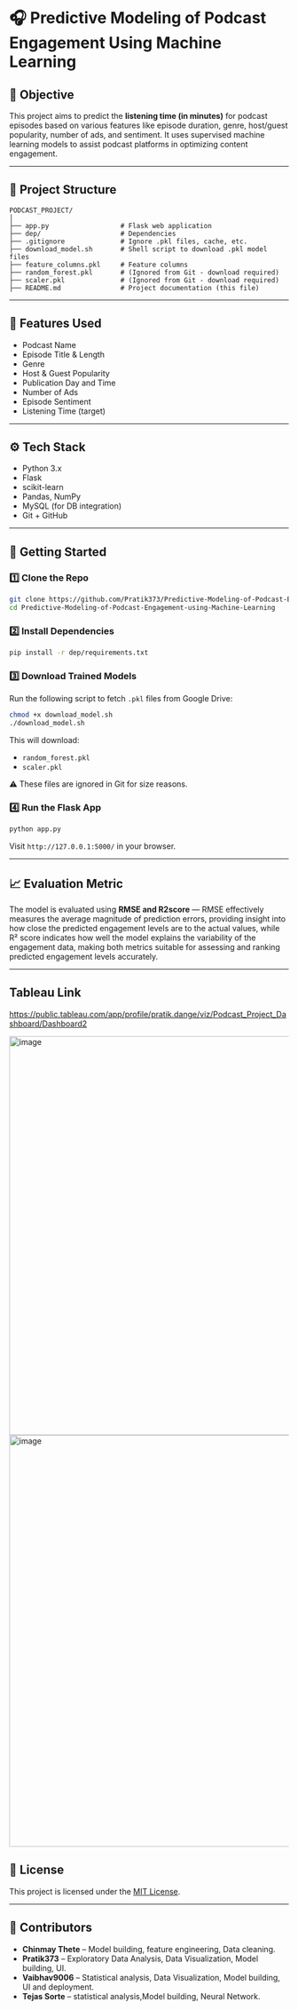 # 🎧 Predictive Modeling of Podcast Engagement Using Machine Learning

## 📌 Objective
This project aims to predict the **listening time (in minutes)** for podcast episodes based on various features like episode duration, genre, host/guest popularity, number of ads, and sentiment. It uses supervised machine learning models to assist podcast platforms in optimizing content engagement.

---

## 📁 Project Structure

```
PODCAST_PROJECT/
│
├── app.py                  # Flask web application
├── dep/                    # Dependencies
├── .gitignore              # Ignore .pkl files, cache, etc.
├── download_model.sh       # Shell script to download .pkl model files
├── feature_columns.pkl     # Feature columns
├── random_forest.pkl       # (Ignored from Git - download required)
├── scaler.pkl              # (Ignored from Git - download required)
├── README.md               # Project documentation (this file)
```

---

## 🧠 Features Used
- Podcast Name
- Episode Title & Length
- Genre
- Host & Guest Popularity
- Publication Day and Time
- Number of Ads
- Episode Sentiment
- Listening Time (target)

---

## ⚙️ Tech Stack
- Python 3.x
- Flask
- scikit-learn
- Pandas, NumPy
- MySQL (for DB integration)
- Git + GitHub

---

## 🚀 Getting Started

### 1️⃣ Clone the Repo
```bash
git clone https://github.com/Pratik373/Predictive-Modeling-of-Podcast-Engagement-using-Machine-Learning.git
cd Predictive-Modeling-of-Podcast-Engagement-using-Machine-Learning
```

### 2️⃣ Install Dependencies
```bash
pip install -r dep/requirements.txt
```

### 3️⃣ Download Trained Models
Run the following script to fetch `.pkl` files from Google Drive:
```bash
chmod +x download_model.sh
./download_model.sh
```

This will download:
- `random_forest.pkl`
- `scaler.pkl`

⚠️ These files are ignored in Git for size reasons.

### 4️⃣ Run the Flask App
```bash
python app.py
```

Visit `http://127.0.0.1:5000/` in your browser.

---

## 📈 Evaluation Metric

The model is evaluated using **RMSE and R2score** — RMSE effectively measures the average magnitude of prediction errors, providing insight into how close the predicted engagement levels are to the actual values, while R² score indicates how well the model explains the variability of the engagement data, making both metrics suitable for assessing and ranking predicted engagement levels accurately.

---
## Tableau Link
https://public.tableau.com/app/profile/pratik.dange/viz/Podcast_Project_Dashboard/Dashboard2

<img width="1366" height="719" alt="image" src="https://github.com/user-attachments/assets/4709b2f0-da38-4e86-8f6b-c801f7bceaf9" />

<img width="1851" height="742" alt="image" src="https://github.com/user-attachments/assets/6590e807-70fa-4d03-95b3-be81153e479b" />


## 📄 License

This project is licensed under the [MIT License](LICENSE).

---

## 👥 Contributors

- **Chinmay Thete** – Model building, feature engineering, Data cleaning.
- **Pratik373** – Exploratory Data Analysis, Data Visualization, Model building, UI.
- **Vaibhav9006** – Statistical analysis, Data Visualization, Model building, UI and deployment.
- **Tejas Sorte** – statistical analysis,Model building, Neural Network.
